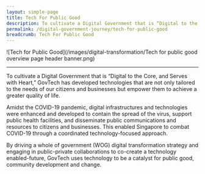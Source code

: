 ```yaml
---
layout: simple-page
title: Tech For Public Good
description: To cultivate a Digital Government that is “Digital to the Core, and Serves with Heart,” GovTech has developed technologies for the public good.
permalink: /digital-government-journey/tech-for-public-good
breadcrumb: Tech For Public Good
---
```


![Tech for Public Good](/images/digital-transformation/Tech for public good overview page header banner.png)

---

To cultivate a Digital Government that is “Digital to the Core, and Serves with Heart,” GovTech has developed technologies that are not only tailored to the needs of our citizens and businesses but empower them to achieve a greater quality of life. 

Amidst the COVID-19 pandemic, digital infrastructures and technologies were enhanced and developed to contain the spread of the virus, support public health facilities, and disseminate public communications and resources to citizens and businesses. This enabled Singapore to combat COVID-19 through a coordinated technology-focused approach. 

By driving a whole of government (WOG) digital transformation strategy and engaging in public-private collaborations to co-create a technology enabled-future, GovTech uses technology to be a catalyst for public good, community development and change.
